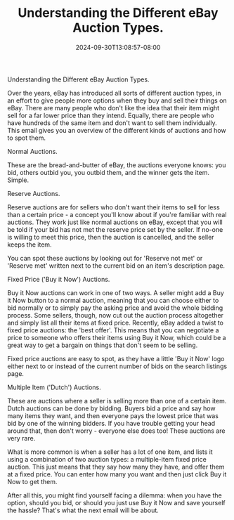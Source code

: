 ﻿---
title: "Understanding the Different eBay Auction Types."
date: 2024-09-30T13:08:57-08:00
description: "40 ebay articles Tips for Web Success"
featured_image: "/images/40 ebay articles.jpg"
tags: ["40 ebay articles"]
---

Understanding the Different eBay Auction Types.

Over the years, eBay has introduced all sorts of different auction types, in an effort to give people more options when they buy and sell their things on eBay. There are many people who don't like the idea that their item might sell for a far lower price than they intend. Equally, there are people who have hundreds of the same item and don't want to sell them individually. This email gives you an overview of the different kinds of auctions and how to spot them.

Normal Auctions.

These are the bread-and-butter of eBay, the auctions everyone knows: you bid, others outbid you, you outbid them, and the winner gets the item. Simple.

Reserve Auctions.

Reserve auctions are for sellers who don't want their items to sell for less than a certain price - a concept you'll know about if you're familiar with real auctions. They work just like normal auctions on eBay, except that you will be told if your bid has not met the reserve price set by the seller. If no-one is willing to meet this price, then the auction is cancelled, and the seller keeps the item. 

You can spot these auctions by looking out for 'Reserve not met' or 'Reserve met' written next to the current bid on an item's description page.

Fixed Price ('Buy it Now') Auctions.

Buy it Now auctions can work in one of two ways. A seller might add a Buy it Now button to a normal auction, meaning that you can choose either to bid normally or to simply pay the asking price and avoid the whole bidding process. Some sellers, though, now cut out the auction process altogether and simply list all their items at fixed price. Recently, eBay added a twist to fixed price auctions: the 'best offer'. This means that you can negotiate a price to someone who offers their items using Buy it Now, which could be a great way to get a bargain on things that don't seem to be selling.

Fixed price auctions are easy to spot, as they have a little 'Buy it Now' logo either next to or instead of the current number of bids on the search listings page.

Multiple Item ('Dutch') Auctions.

These are auctions where a seller is selling more than one of a certain item. Dutch auctions can be done by bidding. Buyers bid a price and say how many items they want, and then everyone pays the lowest price that was bid by one of the winning bidders. If you have trouble getting your head around that, then don't worry - everyone else does too! These auctions are very rare.

What is more common is when a seller has a lot of one item, and lists it using a combination of two auction types: a multiple-item fixed price auction. This just means that they say how many they have, and offer them at a fixed price. You can enter how many you want and then just click Buy it Now to get them.

After all this, you might find yourself facing a dilemma: when you have the option, should you bid, or should you just use Buy it Now and save yourself the hassle? That's what the next email will be about.

